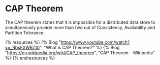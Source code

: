 # CAP Theorem

The CAP theorem states that it is impossible for a distributed data store to simultaneously provide more than two out of Consistency, Availability and Partition Tolerance.

{% resources %}
  {% Blog "https://www.youtube.com/watch?v=_RbsFXWRZ10", "What is CAP Theorem?" %}
  {% Blog "https://en.wikipedia.org/wiki/CAP_theorem", "CAP Theorem - Wikipedia" %}
{% endresources %}
